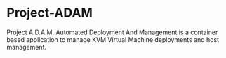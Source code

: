 # Project-ADAM
Project A.D.A.M. Automated Deployment And Management is a container based application to manage KVM Virtual Machine deployments and host management.
